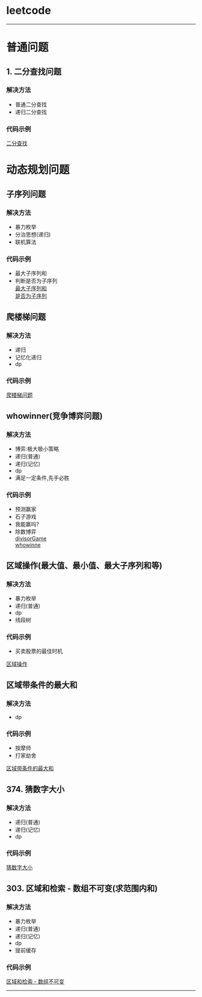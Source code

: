 # leetcode
---
# 普通问题
## 1. 二分查找问题  
### 解决方法  
* 普通二分查找
* 递归二分查找
### 代码示例  
[二分查找](https://github.com/wangdamingll/JobLearn/tree/master/prepare/leetcode/code/BinarySearch)  



# 动态规划问题
## 子序列问题  
### 解决方法  
* 暴力枚举
* 分治思想(递归)
* 联机算法
### 代码示例   
* 最大子序列和  
* 判断是否为子序列  
[最大子序列和](https://github.com/wangdamingll/JobLearn/tree/master/prepare/leetcode/code/MaxSubSeqSum)  
[是否为子序列](https://github.com/wangdamingll/JobLearn/tree/master/prepare/leetcode/code/subseq)    


## 爬楼梯问题  
### 解决方法  
* 递归
* 记忆化递归
* dp
### 代码示例  
[爬楼梯问题](https://github.com/wangdamingll/JobLearn/tree/master/prepare/leetcode/code/climbstairs)  


## whowinner(竞争博弈问题)  
### 解决方法  
* 博弈:极大极小策略
* 递归(普通)
* 递归(记忆)
* dp
* 满足一定条件,先手必胜
### 代码示例  
* 预测赢家
* 石子游戏
* 我能赢吗?
* 除数博弈  
[divisorGame](https://github.com/wangdamingll/JobLearn/blob/master/prepare/leetcode/code/divisorGame)  
[whowinne](https://github.com/wangdamingll/JobLearn/blob/master/prepare/leetcode/code/whowinner)  

## 区域操作(最大值、最小值、最大子序列和等)
### 解决方法  
* 暴力枚举  
* 递归(普通)
* dp
* 线段树
### 代码示例  
* 买卖股票的最佳时机  

[区域操作](https://github.com/wangdamingll/JobLearn/blob/master/prepare/leetcode/code/areaoper)  

## 区域带条件的最大和
### 解决方法  
* dp
### 代码示例  
* 按摩师  
* 打家劫舍  

[区域带条件的最大和](https://github.com/wangdamingll/JobLearn/blob/master/prepare/leetcode/code/areacondmaxsum)  


## 374. 猜数字大小
### 解决方法  
* 递归(普通)
* 递归(记忆)
* dp
### 代码示例  
[猜数字大小](https://github.com/wangdamingll/JobLearn/blob/master/prepare/leetcode/code/guessnumber)  

## 303. 区域和检索 - 数组不可变(求范围内和)
### 解决方法  
* 暴力枚举  
* 递归(普通)
* 递归(记忆)
* dp
* 提前缓存
### 代码示例  
[区域和检索 - 数组不可变](https://github.com/wangdamingll/JobLearn/blob/master/prepare/leetcode/code/areafind)  



---